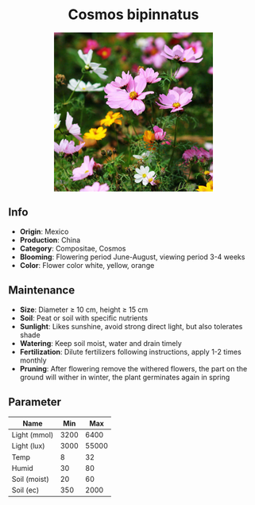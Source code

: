 <h1 align='center'>Cosmos bipinnatus</h1>
<p align="center">
    <img 
        align='center'
        width='320'
        src="../images/cosmos bipinnatus.png" 
        alt='Cosmos bipinnatus' />
</p>

## Info

 - **Origin**: Mexico
 - **Production**: China
 - **Category**: Compositae, Cosmos
 - **Blooming**: Flowering period June-August, viewing period 3-4 weeks
 - **Color**: Flower color white, yellow, orange

## Maintenance

 - **Size**: Diameter ≥ 10 cm, height ≥ 15 cm
 - **Soil**: Peat or soil with specific nutrients
 - **Sunlight**: Likes sunshine, avoid strong direct light, but also tolerates shade
 - **Watering**: Keep soil moist, water and drain timely
 - **Fertilization**: Dilute fertilizers following instructions, apply 1-2 times monthly
 - **Pruning**: After flowering remove the withered flowers, the part on the ground will wither in winter, the plant germinates again in spring

## Parameter

| Name         | Min  | Max   |
|--------------|------|-------|
| Light (mmol) | 3200 | 6400  |
| Light (lux)  | 3000 | 55000 |
| Temp         | 8    | 32    |
| Humid        | 30   | 80    |
| Soil (moist) | 20   | 60    |
| Soil (ec)    | 350  | 2000  |